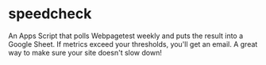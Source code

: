 # speedcheck
An Apps Script that polls Webpagetest weekly and puts the result into a Google Sheet. If metrics exceed your thresholds, you'll get an email.  A great way to make sure your site doesn't slow down!
